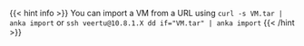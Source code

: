---
---

{{< hint info >}}
You can import a VM from a URL using `curl -s VM.tar | anka import` or `ssh veertu@10.8.1.X dd if="VM.tar" | anka import`
{{< /hint >}}

